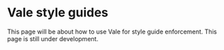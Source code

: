 # Vale style guides

This page will be about how to use Vale for style guide enforcement. This page is still under development. 